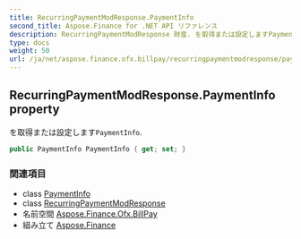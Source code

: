 ```yaml
---
title: RecurringPaymentModResponse.PaymentInfo
second_title: Aspose.Finance for .NET API リファレンス
description: RecurringPaymentModResponse 財産. を取得または設定しますPaymentInfo.
type: docs
weight: 50
url: /ja/net/aspose.finance.ofx.billpay/recurringpaymentmodresponse/paymentinfo/
---
```

## RecurringPaymentModResponse.PaymentInfo property

を取得または設定します`PaymentInfo`.

```csharp
public PaymentInfo PaymentInfo { get; set; }
```

### 関連項目

* class [PaymentInfo](../../paymentinfo/)
* class [RecurringPaymentModResponse](../)
* 名前空間 [Aspose.Finance.Ofx.BillPay](../../recurringpaymentmodresponse/)
* 組み立て [Aspose.Finance](../../../)


